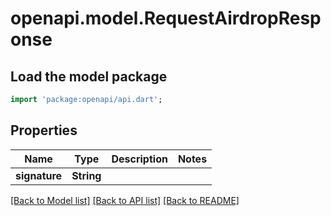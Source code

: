# openapi.model.RequestAirdropResponse

## Load the model package
```dart
import 'package:openapi/api.dart';
```

## Properties
Name | Type | Description | Notes
------------ | ------------- | ------------- | -------------
**signature** | **String** |  | 

[[Back to Model list]](../README.md#documentation-for-models) [[Back to API list]](../README.md#documentation-for-api-endpoints) [[Back to README]](../README.md)


